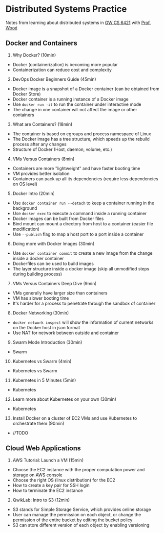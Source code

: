 # Distributed Systems Practice
Notes from learning about distributed systems in [GW CS 6421](https://gwdistsys18.github.io/) with [Prof. Wood](https://faculty.cs.gwu.edu/timwood/)

## Docker and Containers
1. Why Docker? (10min)
* Docker (containerization) is becoming more popular
* Containerization can reduce cost and complexity
2. DevOps Docker Beginners Guide (45min)
* Docker image is a snapshot of a Docker container (can be obtained from Docker Store)
* Docker container is a running instance of a Docker image
* Use `docker run -it` to run the container under interactive mode
* The change in one container will not affect the image or other containers
3. What are Containers? (18min)
* The container is based on cgroups and process namespace of Linux
* The Docker image has a tree structure, which speeds up the rebuild process after any changes
* Structure of Docker (Host, daemon, volume, etc.)
4. VMs Versus Containers (8min)
* Containers are more "lightweight" and have faster booting time
* VM provides better isolation
* Containers can pack up all its dependencies (require less dependencies on OS level)
5. Docker Intro (20min)
* Use `docker container run --detach` to keep a container running in the background
* Use `docker exec` to execute a command inside a running container
* Docker images can be built from Docker files
* Bind mount can mount a directory from host to a container (easier file modification)
* Use `--publish` flag to map a host port to a port inside a container
6. Doing more with Docker Images (30min)
* Use `docker container commit` to create a new image from the change inside a docker container
* Dockerfiles can be used to build images
* The layer structure inside a docker image (skip all unmodified steps during building process)
7. VMs Versus Containers Deep Dive (9min)
* VMs generally have larger size than containers
* VM has slower booting time
* It's harder for a process to penetrate through the sandbox of container
8. Docker Networking (30min)
* `docker network inspect` will show the information of current networks on the Docker host in json format
* Use NAT for network between outside and container
9. Swarm Mode Introduction (30min)
* Swarm
10. Kubernetes vs Swarm (4min)
* Kubernetes vs Swarm
11. Kubernetes in 5 Minutes (5min)
* Kubernetes
12. Learn more about Kubernetes on your own (30min)
* Kubernetes
13. Install Docker on a cluster of EC2 VMs and use Kubernetes to orchestrate them (90min)
* //TODO

## Cloud Web Applications
1. AWS Tutorial: Launch a VM (15min)
* Choose the EC2 instance with the proper computation power and storage on AWS console
* Choose the right OS (linux distribution) for the EC2
* How to create a key pair for SSH login
* How to terminate the EC2 instance
2. QwikLab: Intro to S3 (12min)
* S3 stands for Simple Storage Service, which provides online storage
* User can manage the permission on each object, or change the permission of the entire bucket by editing the bucket policy
* S3 can store different version of each object by enabling versioning

